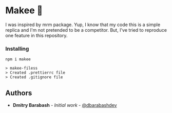 # Makee 🧩

I was inspired by mrm package. Yup, I know that my code this is a simple replica and I'm not pretended to be a competitor. But, I've tried to reproduce one feature in this repository.


### Installing

```
npm i makee
```

```
> makee-filess
> Created .prettierrc file
> Created .gitignore file
```

## Authors

* **Dmitry Barabash** - *Initial work* - [@dbarabashdev](https://github.com/dbarabashdev)
